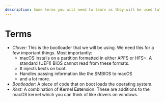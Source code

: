 ```yaml
---
description: Some terms you will need to learn as they will be used later on.
---
```


# Terms

* _Clover:_ This is the bootloader that we will be using. We need this for a few important things. Most importantly:
  * macOS installs on a partition formatted in either APFS or HFS+. A standard \(UEFI\) BIOS cannot read from these formats.
  * It injects kexts on boot.
  * Handles passing information like the SMBIOS to macOS
  * and a lot more.
* _Bootloader:_ A piece of code that on boot loads the operating system.
* _Kext:_ A combination of **K**ernel **Ext**ension. These are additions to the macOS kernel which you can think of like drivers on windows.





